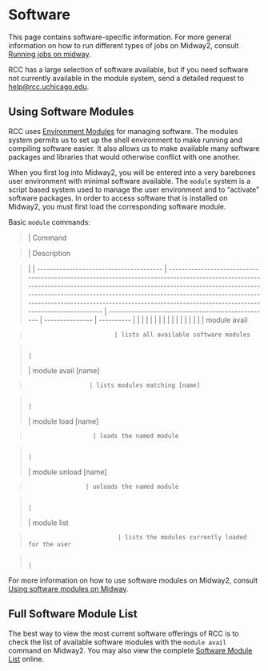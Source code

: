 # Software

This page contains software-specific information.  For more general
information on how to run different types of jobs on Midway2, consult
[Running jobs on midway](../running-jobs/index.md#running-jobs).

RCC has a large selection of software available, but if you need
software not currently available in the module system, send a detailed
request to [help@rcc.uchicago.edu](mailto:help@rcc.uchicago.edu).

## Using Software Modules

RCC uses [Environment Modules](http://modules.sourceforge.net) for
managing software. The modules system permits us to set up the shell
environment to make running and compiling software easier. It also
allows us to make available many software packages and libraries that
would otherwise conflict with one another.

When you first log into Midway2, you will be entered into a very
barebones user environment with minimal software available.  The
`module` system is a script based system used to manage the user
environment and to “activate” software packages.  In order to access
software that is installed on Midway2, you must first load the
corresponding software module.

Basic `module` commands:

> | Command

>  | Description

>  |
> | --------------------------------------- | --------------------------------------------------------------------------------------------------------------------------------------------------------------------------------------------------------------------------------------------------------------------------------------------------------------------------------------------------- | -------------------------------------------------- | --------------- | ---------- |  |  |  |  |  |  |  |  |  |  |  |  |  |  |  |
> | module avail

>                             | lists all available software modules

>                                                                                                                                                                                                                                                                                                                 |
> | module avail [name]

>                      | lists modules matching [name]

>                                                                                                                                                                                                                                                                                                                        |
> | module load [name]

>                       | loads the named module

>                                                                                                                                                                                                                                                                                                                               |
> | module unload [name]

>                     | unloads the named module

>                                                                                                                                                                                                                                                                                                                             |
> | module list

>                              | lists the modules currently loaded for the user

>                                                                                                                                                                                                                                                                                                      |
For more information on how to use software modules on Midway2, consult [Using software modules on Midway](../tutorials/intro-to-software-modules/index.md#intro-to-software-modules).

## Full Software Module List

The best way to view the most current software offerings of RCC is to check the list of available software modules with the `module avail` command on Midway2.  You may also view the complete [Software Module List](modules/index.md#modules) online.
